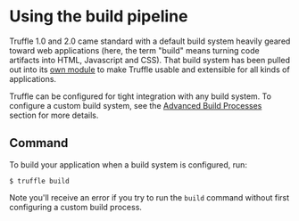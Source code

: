 # Using the build pipeline

Truffle 1.0 and 2.0 came standard with a default build system heavily geared toward web applications (here, the term "build" means turning code artifacts into HTML, Javascript and CSS). That build system has been pulled out into its [own module](https://github.com/trufflesuite/truffle-default-builder/tree/master) to make Truffle usable and extensible for all kinds of applications.

Truffle can be configured for tight integration with any build system. To configure a custom build system, see the [Advanced Build Processes](/docs/advanced/build_processes) section for more details.

## Command

To build your application when a build system is configured, run:

```none
$ truffle build
```

Note you'll receive an error if you try to run the `build` command without first configuring a custom build process.
